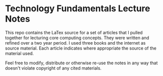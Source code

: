 Technology Fundamentals Lecture Notes
==
This repo contains the LaTex source for a set of articles that I pulled together for lecturing core computing concepts. They were written and refined over a two year period. I used three books and the internet as source material. Each article indicates where appropriate the source of the material used.

Feel free to modify, distribute or otherwise re-use the notes in any way that doesn't violate copyright of any cited materials. 


